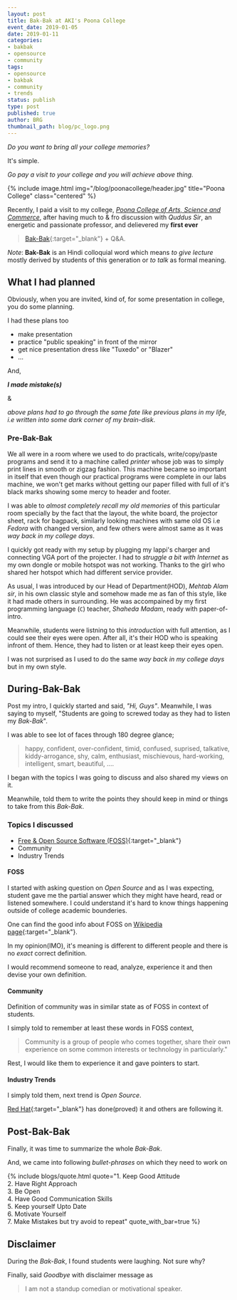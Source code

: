 ```yaml
---
layout: post
title: Bak-Bak at AKI's Poona College
event_date: 2019-01-05
date: 2019-01-11
categories:
- bakbak
- opensource
- community
tags:
- opensource
- bakbak
- community
- trends
status: publish
type: post
published: true
author: BRG
thumbnail_path: blog/pc_logo.png
---
```


_Do you want to bring all your college memories?_

It's simple.

_Go pay a visit to your college and you will achieve above thing._

{% include image.html
           img="/blog/poonacollege/header.jpg"
           title="Poona College"
           class="centered"
%}

Recently, I paid a visit to my college, [_Poona College of Arts, Science and Commerce_](http://www.akipoonacollege.ac.in/),
after having much to & fro discussion with _Quddus Sir_, an energetic and passionate professor,
and delievered my **first ever**

> [Bak-Bak](https://en.bab.la/dictionary/hindi-english/%E0%A4%AC%E0%A4%95%E0%A4%AC%E0%A4%95-%E0%A4%95%E0%A4%B0%E0%A4%A8%E0%A4%BE){:target="_blank"} + Q&A.

*Note*: **Bak-Bak** is an Hindi colloquial word which means *to give lecture* mostly derived by students
of this generation or *to talk* as formal meaning.

## What I had planned

Obviously, when you are invited, kind of, for some presentation in college, you do some planning.

I had these plans too
- make presentation
- practice "public speaking" in front of the mirror
- get nice presentation dress like "Tuxedo" or "Blazer"
- ...

And,

***I made mistake(s)***

&

*above plans had to go through the same fate like previous plans in my life, i.e written into some dark corner of my brain-disk*.

### Pre-Bak-Bak

We all were in a room where we used to do practicals, write/copy/paste programs and send it to a machine called
_printer_ whose job was to simply print lines in smooth or zigzag fashion. This machine became so important in
itself that even though our practical programs were complete in our labs machine, we won't get marks without
getting our paper filled with full of it's black marks showing some mercy to header and footer.

I was able to _almost completely recall my old memories_ of this particular room specially by the fact that the
layout, the white board, the projector sheet, rack for bagpack, similarly looking machines with same old OS i.e
_Fedora_ with changed version, and few others were almost same as it was _way back in my college days_.

I quickly got ready with my setup by plugging my lappi's charger and connecting VGA port of the projecter. I had to
_struggle a bit with Internet_ as my own dongle or mobile hotspot was not working. Thanks to the girl who shared
her hotspot which had different service provider.

As usual, I was introduced by our Head of Department(HOD), _Mehtab Alam sir_, in his own classic style and somehow
made me as fan of this style, like it had made others in surrounding. He was accompained by my first programming language (`C`) teacher, _Shaheda Madam_, ready with paper-of-intro.

Meanwhile, students were listning to this _introduction_ with full attention, as I could see their eyes were open.
After all, it's their HOD who is speaking infront of them. Hence, they had to listen or at least keep their eyes
open.

I was not surprised as I used to do the same _way back in my college days_ but in my own style.

## During-Bak-Bak

Post my intro, I quickly started and said, *"Hi, Guys"*. Meanwhile, I was saying to myself,
"Students are going to screwed today as they had to listen my _Bak-Bak_".

I was able to see lot of faces through 180 degree glance;<br>
> happy, confident, over-confident, timid, confused, suprised, talkative, kiddy-arrogance, shy, calm, enthusiast,
mischievous, hard-working, intelligent, smart, beautiful, ....

I began with the topics I was going to discuss and also shared my views on it.

Meanwhile, told them to write the points they should keep in mind or things to take from this _Bak-Bak_.

### Topics I discussed

- [Free & Open Source Software (FOSS)](https://en.wikipedia.org/wiki/Free_and_open-source_software){:target="_blank"}
- Community
- Industry Trends

#### FOSS

I started with asking question on _Open Source_ and as I was expecting, student gave me the partial answer
which they might have heard, read or listened somewhere. I could understand it's hard to know things happening
outside of college academic bounderies.

One can find the good info about FOSS on [Wikipedia page](https://en.wikipedia.org/wiki/Free_and_open-source_software){:target="_blank"}.

In my opinion(IMO), it's meaning is different to different people and there is no _exact_ correct definition.

I would recommend someone to read, analyze, experience it and then devise your own definition.

#### Community

Definition of community was in similar state as of FOSS in context of students.

I simply told to remember at least these words in FOSS context,

> Community is a group of people who comes together, share their own experience on some common interests or technology in particularly."

Rest, I would like them to experience it and gave pointers to start.

#### Industry Trends

I simply told them, next trend is _Open Source_.

[Red Hat](https://en.wikipedia.org/wiki/Red_Hat){:target="_blank"} has done(proved) it and others are following it.

## Post-Bak-Bak

Finally, it was time to summarize the whole _Bak-Bak_.

And, we came into following _bullet-phrases_ on which they need to work on

{% include blogs/quote.html 
           quote="1. Keep Good Attitude<br>2. Have Right Approach<br>3. Be Open<br>
           4. Have Good Communication Skills<br>5. Keep yourself Upto Date<br>6. Motivate Yourself<br>
           7. Make Mistakes but try avoid to repeat"
           quote_with_bar=true
%}

## Disclaimer

During the _Bak-Bak_, I found students were laughing. Not sure why?

Finally, said _Goodbye_ with disclaimer message as

> I am not a standup comedian or motivational speaker.
